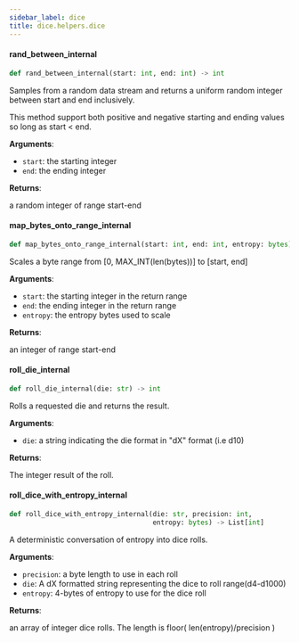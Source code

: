 ```yaml
---
sidebar_label: dice
title: dice.helpers.dice
---
```


#### rand\_between\_internal

```python
def rand_between_internal(start: int, end: int) -> int
```

Samples from a random data stream and returns a uniform random integer between start and end inclusively.

This method support both positive and negative starting and ending values so long as start &lt; end.

**Arguments**:

- `start`: the starting integer
- `end`: the ending integer

**Returns**:

a random integer of range start-end

#### map\_bytes\_onto\_range\_internal

```python
def map_bytes_onto_range_internal(start: int, end: int, entropy: bytes) -> int
```

Scales a byte range from [0, MAX_INT(len(bytes))] to [start, end]

**Arguments**:

- `start`: the starting integer in the return range
- `end`: the ending integer in the return range
- `entropy`: the entropy bytes used to scale

**Returns**:

an integer of range start-end

#### roll\_die\_internal

```python
def roll_die_internal(die: str) -> int
```

Rolls a requested die and returns the result.

**Arguments**:

- `die`: a string indicating the die format in &quot;dX&quot; format (i.e d10)

**Returns**:

The integer result of the roll.

#### roll\_dice\_with\_entropy\_internal

```python
def roll_dice_with_entropy_internal(die: str, precision: int,
                                    entropy: bytes) -> List[int]
```

A deterministic conversation of entropy into dice rolls.

**Arguments**:

- `precision`: a byte length to use in each roll
- `die`: A dX formatted string representing the dice to roll range(d4-d1000)
- `entropy`: 4-bytes of entropy to use for the dice roll

**Returns**:

an array of integer dice rolls.  The length is floor( len(entropy)/precision )


